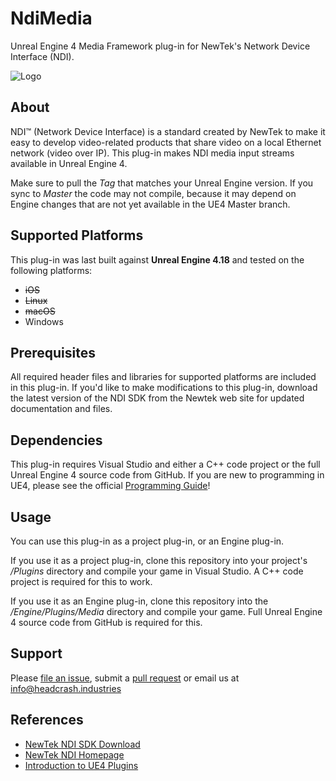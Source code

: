 # NdiMedia

Unreal Engine 4 Media Framework plug-in for NewTek's Network Device Interface (NDI).

![Logo](Docs/logo.png)


## About

NDI™ (Network Device Interface) is a standard created by NewTek to make it easy
to develop video-related products that share video on a local Ethernet network
(video over IP). This plug-in makes NDI media input streams available in Unreal
Engine 4.

Make sure to pull the *Tag* that matches your Unreal Engine version. If you sync
to *Master* the code may not compile, because it may depend on Engine changes
that are not yet available in the UE4 Master branch.


## Supported Platforms

This plug-in was last built against **Unreal Engine 4.18** and tested on the
following platforms:

- ~~iOS~~
- ~~Linux~~
- ~~macOS~~
- Windows


## Prerequisites

All required header files and libraries for supported platforms are included in
this plug-in. If you'd like to make modifications to this plug-in, download the
latest version of the NDI SDK from the Newtek web site for updated documentation
and files.


## Dependencies

This plug-in requires Visual Studio and either a C++ code project or the full
Unreal Engine 4 source code from GitHub. If you are new to programming in UE4,
please see the official [Programming Guide](https://docs.unrealengine.com/latest/INT/Programming/index.html)! 


## Usage

You can use this plug-in as a project plug-in, or an Engine plug-in.

If you use it as a project plug-in, clone this repository into your project's
*/Plugins* directory and compile your game in Visual Studio. A C++ code project
is required for this to work.

If you use it as an Engine plug-in, clone this repository into the
*/Engine/Plugins/Media* directory and compile your game. Full Unreal Engine 4
source code from GitHub is required for this.


## Support

Please [file an issue](https://github.com/ue4plugins/NdiMedia/issues), submit a
[pull request](https://github.com/ue4plugins/NdiMedia/pulls?q=is%3Aopen+is%3Apr)
or email us at info@headcrash.industries


## References

* [NewTek NDI SDK Download](http://pages.newtek.com/NDI-Developers.html)
* [NewTek NDI Homepage](http://newtek.com/ndi.html)
* [Introduction to UE4 Plugins](https://wiki.unrealengine.com/An_Introduction_to_UE4_Plugins)
